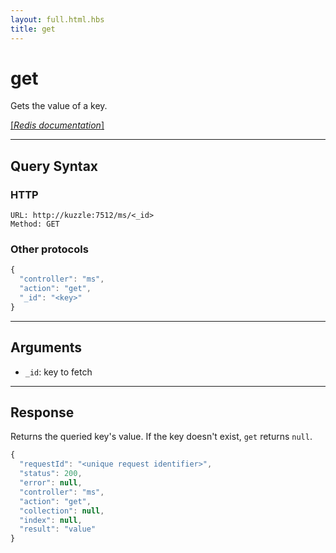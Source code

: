 ```yaml
---
layout: full.html.hbs
title: get
---
```


# get

<SinceBadge version="1.0.0" />

Gets the value of a key.

[[_Redis documentation_]](https://redis.io/commands/get)

---

## Query Syntax

### HTTP

```http
URL: http://kuzzle:7512/ms/<_id>
Method: GET
```

### Other protocols

```js
{
  "controller": "ms",
  "action": "get",
  "_id": "<key>"
}
```

---

## Arguments

- `_id`: key to fetch

---

## Response

Returns the queried key's value. If the key doesn't exist, `get` returns `null`.

```javascript
{
  "requestId": "<unique request identifier>",
  "status": 200,
  "error": null,
  "controller": "ms",
  "action": "get",
  "collection": null,
  "index": null,
  "result": "value"
}
```
